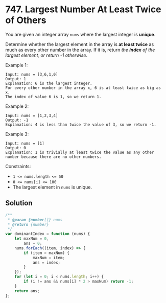 # 747. Largest Number At Least Twice of Others

You are given an integer array `nums` where the largest integer is **unique**.

Determine whether the largest element in the array is **at least twice** as much as every other number in the array. If it is, return _the **index** of the largest element, or return -1 otherwise_.

Example 1:

```
Input: nums = [3,6,1,0]
Output: 1
Explanation: 6 is the largest integer.
For every other number in the array x, 6 is at least twice as big as x.
The index of value 6 is 1, so we return 1.
```

Example 2:

```
Input: nums = [1,2,3,4]
Output: -1
Explanation: 4 is less than twice the value of 3, so we return -1.
```

Example 3:

```
Input: nums = [1]
Output: 0
Explanation: 1 is trivially at least twice the value as any other number because there are no other numbers.
```

Constraints:

-   `1 <= nums.length <= 50`
-   `0 <= nums[i] <= 100`
-   The largest element in `nums` is unique.

## Solution

```js
/**
 * @param {number[]} nums
 * @return {number}
 */
var dominantIndex = function (nums) {
    let maxNum = 0,
        ans = 0;
    nums.forEach((item, index) => {
        if (item > maxNum) {
            maxNum = item;
            ans = index;
        }
    });
    for (let i = 0; i < nums.length; i++) {
        if (i != ans && nums[i] * 2 > maxNum) return -1;
    }
    return ans;
};
```
